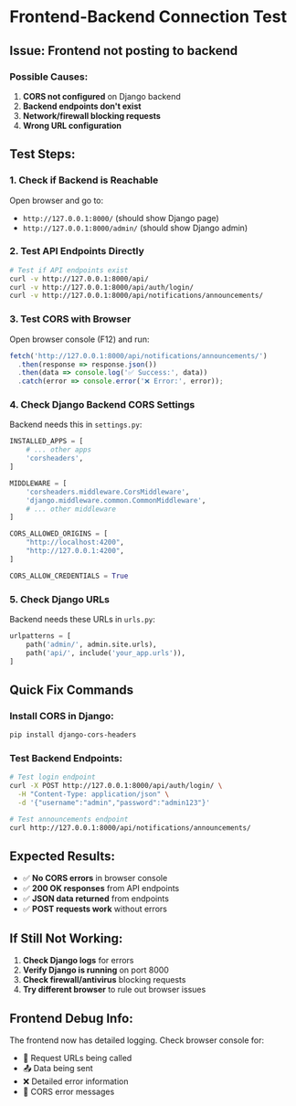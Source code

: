 # Frontend-Backend Connection Test

## Issue: Frontend not posting to backend

### Possible Causes:
1. **CORS not configured** on Django backend
2. **Backend endpoints don't exist**
3. **Network/firewall blocking requests**
4. **Wrong URL configuration**

## Test Steps:

### 1. Check if Backend is Reachable
Open browser and go to:
- `http://127.0.0.1:8000/` (should show Django page)
- `http://127.0.0.1:8000/admin/` (should show Django admin)

### 2. Test API Endpoints Directly
```bash
# Test if API endpoints exist
curl -v http://127.0.0.1:8000/api/
curl -v http://127.0.0.1:8000/api/auth/login/
curl -v http://127.0.0.1:8000/api/notifications/announcements/
```

### 3. Test CORS with Browser
Open browser console (F12) and run:
```javascript
fetch('http://127.0.0.1:8000/api/notifications/announcements/')
  .then(response => response.json())
  .then(data => console.log('✅ Success:', data))
  .catch(error => console.error('❌ Error:', error));
```

### 4. Check Django Backend CORS Settings
Backend needs this in `settings.py`:
```python
INSTALLED_APPS = [
    # ... other apps
    'corsheaders',
]

MIDDLEWARE = [
    'corsheaders.middleware.CorsMiddleware',
    'django.middleware.common.CommonMiddleware',
    # ... other middleware
]

CORS_ALLOWED_ORIGINS = [
    "http://localhost:4200",
    "http://127.0.0.1:4200",
]

CORS_ALLOW_CREDENTIALS = True
```

### 5. Check Django URLs
Backend needs these URLs in `urls.py`:
```python
urlpatterns = [
    path('admin/', admin.site.urls),
    path('api/', include('your_app.urls')),
]
```

## Quick Fix Commands

### Install CORS in Django:
```bash
pip install django-cors-headers
```

### Test Backend Endpoints:
```bash
# Test login endpoint
curl -X POST http://127.0.0.1:8000/api/auth/login/ \
  -H "Content-Type: application/json" \
  -d '{"username":"admin","password":"admin123"}'

# Test announcements endpoint  
curl http://127.0.0.1:8000/api/notifications/announcements/
```

## Expected Results:
- ✅ **No CORS errors** in browser console
- ✅ **200 OK responses** from API endpoints
- ✅ **JSON data returned** from endpoints
- ✅ **POST requests work** without errors

## If Still Not Working:
1. **Check Django logs** for errors
2. **Verify Django is running** on port 8000
3. **Check firewall/antivirus** blocking requests
4. **Try different browser** to rule out browser issues

## Frontend Debug Info:
The frontend now has detailed logging. Check browser console for:
- 🔄 Request URLs being called
- 📤 Data being sent
- ❌ Detailed error information
- 🚫 CORS error messages
